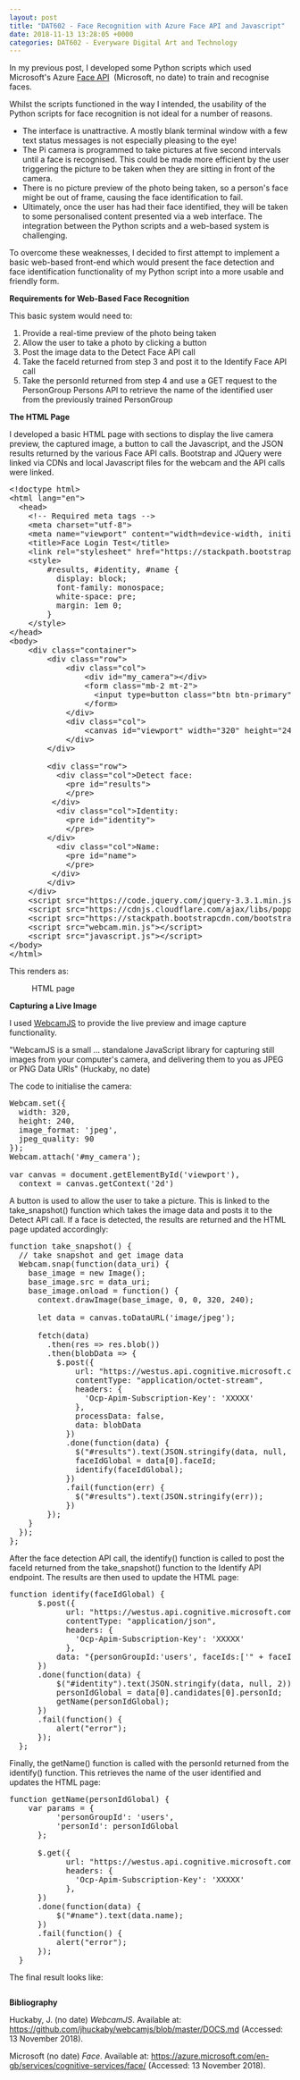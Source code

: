 ```yaml
---
layout: post
title: "DAT602 - Face Recognition with Azure Face API and Javascript"
date: 2018-11-13 13:28:05 +0000
categories: DAT602 - Everyware Digital Art and Technology
---
```


<!-- wp:paragraph -->
<p>In my previous post, I developed some Python scripts which used Microsoft's Azure <a href="https://azure.microsoft.com/en-us/services/cognitive-services/face/">Face API</a>&nbsp; (Microsoft, no date) to train and recognise faces.</p>
<!-- /wp:paragraph -->

<!-- wp:paragraph -->
<p>Whilst the scripts functioned in the way I intended, the usability of the Python scripts for face recognition is not ideal for a number of reasons.</p>
<!-- /wp:paragraph -->

<!-- wp:list -->
<ul><!-- wp:list-item -->
<li>The interface is unattractive. A mostly blank terminal window with a few text status messages is not especially pleasing to the eye!</li>
<!-- /wp:list-item -->

<!-- wp:list-item -->
<li>The Pi camera is programmed to take pictures at five second intervals until a face is recognised. This could be made more efficient by the user triggering the picture to be taken when they are sitting in front of the camera.</li>
<!-- /wp:list-item -->

<!-- wp:list-item -->
<li>There is no picture preview of the photo being taken, so a person's face might be out of frame, causing the face identification to fail.</li>
<!-- /wp:list-item -->

<!-- wp:list-item -->
<li>Ultimately, once the user has had their face identified, they will be taken to some personalised content presented via a web interface. The integration between the Python scripts and a web-based system is challenging.</li>
<!-- /wp:list-item --></ul>
<!-- /wp:list -->

<!-- wp:paragraph -->
<p>To overcome these weaknesses, I decided to first attempt to implement a basic web-based front-end which would present the face detection and face identification functionality of my Python script into a more usable and friendly form.</p>
<!-- /wp:paragraph -->

<!-- wp:paragraph -->
<p><strong>Requirements for Web-Based Face Recognition</strong></p>
<!-- /wp:paragraph -->

<!-- wp:paragraph -->
<p>This basic system would need to:</p>
<!-- /wp:paragraph -->

<!-- wp:list {"ordered":true} -->
<ol><!-- wp:list-item -->
<li>Provide a real-time preview of the photo being taken</li>
<!-- /wp:list-item -->

<!-- wp:list-item -->
<li>Allow the user to take a photo by clicking a button</li>
<!-- /wp:list-item -->

<!-- wp:list-item -->
<li>Post the image data to the Detect Face API call</li>
<!-- /wp:list-item -->

<!-- wp:list-item -->
<li>Take the faceId returned from step 3 and post it to the Identify Face API call</li>
<!-- /wp:list-item -->

<!-- wp:list-item -->
<li>Take the personId returned from step 4 and use a GET request to the PersonGroup Persons API to retrieve the name of the identified user from the previously trained PersonGroup</li>
<!-- /wp:list-item --></ol>
<!-- /wp:list -->

<!-- wp:paragraph -->
<p><strong>The HTML Page</strong></p>
<!-- /wp:paragraph -->

<!-- wp:paragraph -->
<p>I developed a basic HTML page with sections to display the live camera preview, the captured image, a button to call the Javascript, and the JSON results returned by the various Face API calls. Bootstrap and JQuery were linked via CDNs and local Javascript files for the webcam and the API calls were linked.</p>
<!-- /wp:paragraph -->

<!-- wp:enlighter/codeblock {"language":"html"} -->
<pre class="EnlighterJSRAW" data-enlighter-language="html" data-enlighter-theme="" data-enlighter-highlight="" data-enlighter-linenumbers="" data-enlighter-lineoffset="" data-enlighter-title="" data-enlighter-group="">&lt;!doctype html>
&lt;html lang="en">
  &lt;head>
    &lt;!-- Required meta tags -->
    &lt;meta charset="utf-8">
    &lt;meta name="viewport" content="width=device-width, initial-scale=1, shrink-to-fit=no">
    &lt;title>Face Login Test&lt;/title>
    &lt;link rel="stylesheet" href="https://stackpath.bootstrapcdn.com/bootstrap/4.1.3/css/bootstrap.min.css">
    &lt;style>
        #results, #identity, #name {
          display: block;
          font-family: monospace;
          white-space: pre;
          margin: 1em 0;
        }
    &lt;/style>
&lt;/head>
&lt;body>
    &lt;div class="container">
        &lt;div class="row">
            &lt;div class="col">
                &lt;div id="my_camera">&lt;/div>
                &lt;form class="mb-2 mt-2">
                  &lt;input type=button class="btn btn-primary" value="Take Snapshot" onClick="take_snapshot()">
                &lt;/form>
            &lt;/div>
            &lt;div class="col">
                &lt;canvas id="viewport" width="320" height="240">&lt;/canvas>
            &lt;/div>
        &lt;/div>
        
        &lt;div class="row">
          &lt;div class="col">Detect face:
            &lt;pre id="results">
            &lt;/pre>
         &lt;/div>
          &lt;div class="col">Identity:
            &lt;pre id="identity">
            &lt;/pre>
        &lt;/div>
          &lt;div class="col">Name:
            &lt;pre id="name">
            &lt;/pre>
         &lt;/div>
        &lt;/div>
    &lt;/div>
    &lt;script src="https://code.jquery.com/jquery-3.3.1.min.js">&lt;/script>
    &lt;script src="https://cdnjs.cloudflare.com/ajax/libs/popper.js/1.14.3/umd/popper.min.js">&lt;/script>
    &lt;script src="https://stackpath.bootstrapcdn.com/bootstrap/4.1.3/js/bootstrap.min.js">&lt;/script>
    &lt;script src="webcam.min.js">&lt;/script>
    &lt;script src="javascript.js">&lt;/script>
&lt;/body>
&lt;/html></pre>
<!-- /wp:enlighter/codeblock -->

<!-- wp:paragraph -->
<p>This renders as:</p>
<!-- /wp:paragraph -->

<!-- wp:image {"id":938,"sizeSlug":"full","linkDestination":"media"} -->
<figure class="wp-block-image size-full"><a href="https://www.circleseven.co.uk/wp-content/uploads/2023/05/face_login_html.png"><img src="https://www.circleseven.co.uk/wp-content/uploads/2023/05/face_login_html.png" alt="" class="wp-image-938"/></a><figcaption class="wp-element-caption">HTML page</figcaption></figure>
<!-- /wp:image -->

<!-- wp:paragraph -->
<p><strong>Capturing a Live Image</strong></p>
<!-- /wp:paragraph -->

<!-- wp:paragraph -->
<p>I used <a href="https://github.com/jhuckaby/webcamjs/blob/master/DOCS.md">WebcamJS</a>&nbsp;to provide the live preview and image capture functionality.</p>
<!-- /wp:paragraph -->

<!-- wp:paragraph -->
<p>"WebcamJS is a small ... standalone JavaScript library for capturing still images from your computer's camera, and delivering them to you as JPEG or PNG&nbsp;Data URIs" (Huckaby, no date)</p>
<!-- /wp:paragraph -->

<!-- wp:paragraph -->
<p>The code to initialise the camera:</p>
<!-- /wp:paragraph -->

<!-- wp:enlighter/codeblock {"language":"js"} -->
<pre class="EnlighterJSRAW" data-enlighter-language="js" data-enlighter-theme="" data-enlighter-highlight="" data-enlighter-linenumbers="" data-enlighter-lineoffset="" data-enlighter-title="" data-enlighter-group="">Webcam.set({
  width: 320,
  height: 240,
  image_format: 'jpeg',
  jpeg_quality: 90
});
Webcam.attach('#my_camera');

var canvas = document.getElementById('viewport'),
  context = canvas.getContext('2d')</pre>
<!-- /wp:enlighter/codeblock -->

<!-- wp:paragraph -->
<p>A button is used to allow the user to take a picture. This is linked to the take_snapshot() function which takes the image data and posts it to the Detect API call. If a face is detected, the results are returned and the HTML page updated accordingly:</p>
<!-- /wp:paragraph -->

<!-- wp:enlighter/codeblock {"language":"js"} -->
<pre class="EnlighterJSRAW" data-enlighter-language="js" data-enlighter-theme="" data-enlighter-highlight="" data-enlighter-linenumbers="" data-enlighter-lineoffset="" data-enlighter-title="" data-enlighter-group="">function take_snapshot() {
  // take snapshot and get image data
  Webcam.snap(function(data_uri) {
    base_image = new Image();
    base_image.src = data_uri;
    base_image.onload = function() {
      context.drawImage(base_image, 0, 0, 320, 240);

      let data = canvas.toDataURL('image/jpeg');

      fetch(data)
        .then(res => res.blob())
        .then(blobData => {
          $.post({
              url: "https://westus.api.cognitive.microsoft.com/face/v1.0/detect",
              contentType: "application/octet-stream",
              headers: {
                'Ocp-Apim-Subscription-Key': 'XXXXX'
              },
              processData: false,
              data: blobData
            })
            .done(function(data) {
              $("#results").text(JSON.stringify(data, null, 2));
              faceIdGlobal = data[0].faceId;
              identify(faceIdGlobal);
            })
            .fail(function(err) {
              $("#results").text(JSON.stringify(err));
            })
        });
    }
  });
};</pre>
<!-- /wp:enlighter/codeblock -->

<!-- wp:paragraph -->
<p>After the face detection API call, the identify() function is called to post the faceId returned from the take_snapshot() function to the Identify API endpoint. The results are then used to update the HTML page:</p>
<!-- /wp:paragraph -->

<!-- wp:enlighter/codeblock {"language":"js"} -->
<pre class="EnlighterJSRAW" data-enlighter-language="js" data-enlighter-theme="" data-enlighter-highlight="" data-enlighter-linenumbers="" data-enlighter-lineoffset="" data-enlighter-title="" data-enlighter-group="">function identify(faceIdGlobal) {
      $.post({
            url: "https://westus.api.cognitive.microsoft.com/face/v1.0/identify",
            contentType: "application/json",
            headers: {
              'Ocp-Apim-Subscription-Key': 'XXXXX'
            },
          data: "{personGroupId:'users', faceIds:['" + faceIdGlobal + "'], confidenceThreshold: '.5'}"
      })
      .done(function(data) {
          $("#identity").text(JSON.stringify(data, null, 2));
          personIdGlobal = data[0].candidates[0].personId;
          getName(personIdGlobal);
      })
      .fail(function() {
          alert("error");
      });
  };</pre>
<!-- /wp:enlighter/codeblock -->

<!-- wp:paragraph -->
<p>Finally, the getName() function is called with the personId returned from the identify() function. This retrieves the name of the user identified and updates the HTML page:</p>
<!-- /wp:paragraph -->

<!-- wp:enlighter/codeblock {"language":"js"} -->
<pre class="EnlighterJSRAW" data-enlighter-language="js" data-enlighter-theme="" data-enlighter-highlight="" data-enlighter-linenumbers="" data-enlighter-lineoffset="" data-enlighter-title="" data-enlighter-group="">function getName(personIdGlobal) {
    var params = {
          'personGroupId': 'users',
          'personId': personIdGlobal
      };

      $.get({
            url: "https://westus.api.cognitive.microsoft.com/face/v1.0/persongroups/users/persons/" + personIdGlobal,
            headers: {
              'Ocp-Apim-Subscription-Key': 'XXXXX'
            },
      })
      .done(function(data) {
          $("#name").text(data.name);
      })
      .fail(function() {
          alert("error");
      });
  }</pre>
<!-- /wp:enlighter/codeblock -->

<!-- wp:paragraph -->
<p>The final result looks like:</p>
<!-- /wp:paragraph -->

<!-- wp:image {"id":939,"sizeSlug":"full","linkDestination":"media"} -->
<figure class="wp-block-image size-full"><a href="https://www.circleseven.co.uk/wp-content/uploads/2023/05/matthew_result-1.png"><img src="https://www.circleseven.co.uk/wp-content/uploads/2023/05/matthew_result-1.png" alt="" class="wp-image-939"/></a></figure>
<!-- /wp:image -->

<!-- wp:paragraph -->
<p><strong>Bibliography</strong></p>
<!-- /wp:paragraph -->

<!-- wp:paragraph -->
<p>Huckaby, J. (no date)&nbsp;<em>WebcamJS</em>. Available at: <a href="https://github.com/jhuckaby/webcamjs/blob/master/DOCS.md">https://github.com/jhuckaby/webcamjs/blob/master/DOCS.md</a>&nbsp;(Accessed: 13 November 2018).</p>
<!-- /wp:paragraph -->

<!-- wp:paragraph -->
<p>Microsoft (no date) <em>Face</em>. Available at: <a href="https://azure.microsoft.com/en-gb/services/cognitive-services/face/">https://azure.microsoft.com/en-gb/services/cognitive-services/face/</a> (Accessed: 13 November 2018).</p>
<!-- /wp:paragraph -->